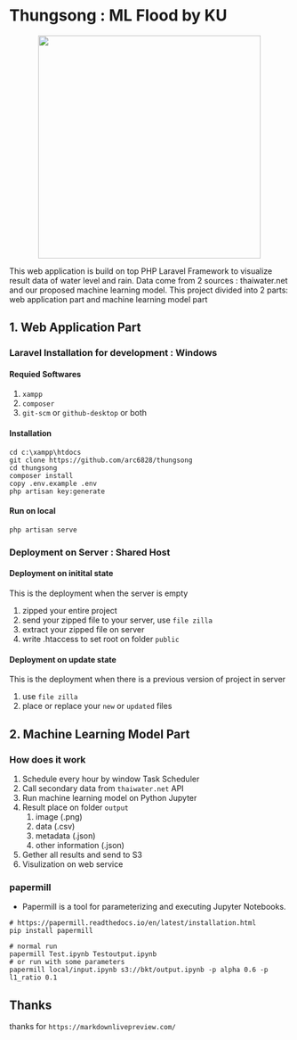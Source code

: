 # Thungsong : ML Flood by KU
<center>
<img src="https://thungsongflood.org/img/LOGO_KU_Flood-01.png" width="400" />
</center>

This web application is build on top PHP Laravel Framework to visualize result data of water level and rain. Data come from 2 sources : thaiwater.net and our proposed machine learning model. This project divided into 2 parts: web application part and machine learning model part

## 1. Web Application Part

### Laravel Installation for development : Windows
#### Requied Softwares
1. `xampp`
1. `composer`
1. `git-scm` or `github-desktop` or both

#### Installation

```
cd c:\xampp\htdocs
git clone https://github.com/arc6828/thungsong
cd thungsong
composer install
copy .env.example .env
php artisan key:generate
```

#### Run on local
```
php artisan serve
```

### Deployment on Server : Shared Host
#### Deployment on initital state
This is the deployment when the server is empty
1. zipped your entire project
1. send your zipped file to your server, use `file zilla`
1. extract your zipped file on server
1. write .htaccess to set root on folder `public`

#### Deployment on update state
This is the deployment when there is a previous version of project in server
1. use `file zilla`
1. place or replace your `new` or `updated` files

## 2. Machine Learning Model Part

### How does it work
1. Schedule every hour by window Task Scheduler 
1. Call secondary data from `thaiwater.net` API
1. Run machine learning model on Python Jupyter
1. Result place on folder `output`
    1. image (.png)
    1. data (.csv)
    1. metadata (.json)
    1. other information (.json)
1. Gether all results and send to S3
1. Visulization on web service



### papermill
- Papermill is a tool for parameterizing and executing Jupyter Notebooks.

```
# https://papermill.readthedocs.io/en/latest/installation.html
pip install papermill

# normal run
papermill Test.ipynb Testoutput.ipynb
# or run with some parameters
papermill local/input.ipynb s3://bkt/output.ipynb -p alpha 0.6 -p l1_ratio 0.1
```

## Thanks
thanks for `https://markdownlivepreview.com/`